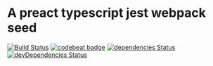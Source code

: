 # A preact typescript jest webpack seed

[![Build Status](https://travis-ci.org/jseto/wish-to-go.svg?branch=master)](https://travis-ci.org/jseto/wish-to-go) [![codebeat badge](https://codebeat.co/badges/8d092158-c69f-4613-a154-dbb5611f9a04)](https://codebeat.co/projects/github-com-jseto-wish-to-go-master)
[![dependencies Status](https://david-dm.org/jseto/wish-to-go/status.svg)](https://david-dm.org/jseto/wish-to-go) [![devDependencies Status](https://david-dm.org/jseto/wish-to-go/dev-status.svg)](https://david-dm.org/jseto/wish-to-go?type=dev)
